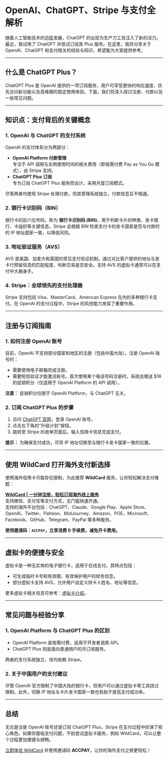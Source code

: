 # OpenAI、ChatGPT、Stripe 与支付全解析

随着人工智能技术的迅猛发展，ChatGPT 的出现为生产力工具注入了新的活力。最近，我试用了 ChatGPT 并尝试订阅其 Plus 服务。在这里，我将分享关于 OpenAI、ChatGPT 和支付相关的经验与知识，希望能为大家提供参考。

---

## 什么是 ChatGPT Plus？

ChatGPT Plus 是 OpenAI 提供的一项订阅服务，用户可享受更快的响应速度、优先访问新功能以及高峰期的稳定使用体验。下面，我们将深入探讨注册、付款以及一些常见问题。

---

## 知识点：支付背后的关键概念

### 1. OpenAI 与 ChatGPT 的支付系统

OpenAI 的支付体系分为两部分：

- **OpenAI Platform 付款管理**  
  专注于 API 调用与实例使用时间的相关费用（即按需付费 Pay as You Go 模式），由 Stripe 支持。
- **ChatGPT Plus 订阅**  
  专为订阅 ChatGPT Plus 服务而设计，采用月度订阅模式。

尽管两者均使用 Stripe 处理付款，但其管理系统独立，付款信息互不相通。

### 2. 银行卡识别码（BIN）

银行卡的前六位号码，称为 **银行卡识别码 (BIN)**，用于判断卡片的种类、发卡银行、卡组织等关键信息。Stripe 会根据 BIN 检查支付卡的发卡国家是否与付款时的 IP 地址国家一致，以降低风险。

### 3. 地址验证服务（AVS）

AVS 是美国、加拿大和英国的常见支付验证机制。通过对比客户提供的地址与发卡行预留信息的匹配程度，判断交易是否安全。支持 AVS 的虚拟卡通常可以在支付中大展身手。

### 4. Stripe：全球领先的支付处理器

Stripe 支持包括 Visa、MasterCard、American Express 在内的多种银行卡支付。在 OpenAI 的支付过程中，Stripe 的风控能力发挥了重要作用。

---

## 注册与订阅指南

### 1. 如何注册 OpenAI 账号

目前，OpenAI 不支持部分国家和地区的注册（包括中国大陆）。注册 OpenAI 账号时：

- 需要使用电子邮箱完成注册。
- 需要短信验证才能激活账号。首次使用某个电话号码注册时，系统会赠送 $18 的促销积分（仅适用于 OpenAI Platform 的 API 调用）。

**注意：** 促销积分仅限于 OpenAI Platform，与 ChatGPT 无关。

### 2. 订阅 ChatGPT Plus 的步骤

1. 访问 [ChatGPT 官网](https://chat.openai.com/chat/)，登录 OpenAI 账号。
2. 点击左下角的“升级计划”按钮。
3. 跳转至 Stripe 的收单页面后，输入信用卡信息完成支付。

**提示：** 为确保支付成功，可将 IP 地址切换至与银行卡发卡国家一致的位置。

---

## 使用 WildCard 打开海外支付新选择

使用海外信用卡可能存在限制，为此推荐 **WildCard** 服务，让你轻松解决支付难题：

[**WildCard | 一分钟注册，轻松订阅海外线上服务**](https://bit.ly/bewildcard)  
支持微信、支付宝等支付方式，无门槛快速开通。  
支持的海外平台包括：ChatGPT、Claude、Google Play、Apple Store、OpenAI、Twitter、Patreon、MidJourney、Amazon、POE、Microsoft、Facebook、GitHub、Telegram、PayPal 等多种服务。

**使用邀请码：`ACCPAY`，立享消费 0 手续费，减免开卡费用。**

---

## 虚拟卡的便捷与安全

虚拟卡是一种无实体的电子银行卡，适用于在线支付。其特点包括：

- 可生成临时卡号和有效期，有效保护用户的财务信息。
- 部分虚拟卡支持 AVS，允许用户自定义持卡人姓名、地址等信息。

更多虚拟卡相关信息可参考：[虚拟卡介绍](https://bit.ly/bewildcard)。

---

## 常见问题与经验分享

### 1. OpenAI Platform 与 ChatGPT Plus 的区别

- OpenAI Platform 是按需付费，适用于开发者调用 API。
- ChatGPT Plus 则是面向普通用户的月订阅服务。

两者的支付系统独立，但均依赖 Stripe。

### 2. 关于中国用户的支付建议

尽管 OpenAI 官方限制了中国大陆的银行卡，但用户可以通过虚拟卡等工具绕过限制。此外，切换 IP 地址与卡片发卡国家一致也有助于提高支付成功率。

---

## 总结

无论是注册 OpenAI 账号还是订阅 ChatGPT Plus，Stripe 在支付过程中扮演了核心角色。如果你面临支付问题，不妨尝试虚拟卡服务，例如 WildCard，可以让整个过程更加便捷与顺畅。

[立即体验 WildCard](https://bit.ly/bewildcard) 并使用邀请码 **ACCPAY**，让你的海外支付之旅更轻松！
